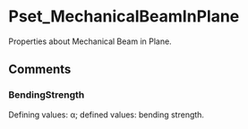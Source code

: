 # Pset_MechanicalBeamInPlane

Properties about Mechanical Beam in Plane.<!-- end of definition -->

## Comments

### BendingStrength

Defining values: α; defined values: bending strength.
